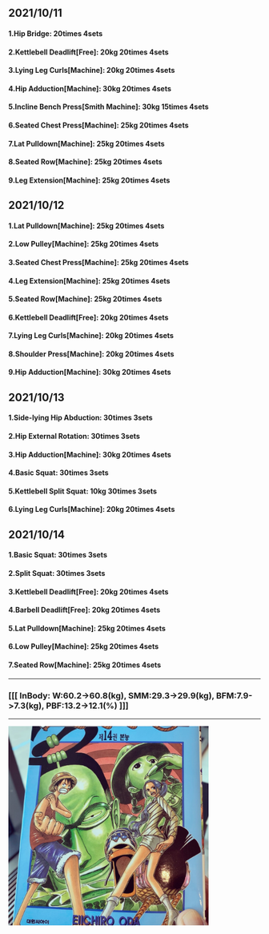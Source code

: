 ## 2021/10/11
#### 1.Hip Bridge: 20times 4sets
#### 2.Kettlebell Deadlift\[Free\]: 20kg 20times 4sets
#### 3.Lying Leg Curls\[Machine\]: 20kg 20times 4sets
#### 4.Hip Adduction\[Machine\]: 30kg 20times 4sets
#### 5.Incline Bench Press\[Smith Machine\]: 30kg 15times 4sets
#### 6.Seated Chest Press\[Machine\]: 25kg 20times 4sets
#### 7.Lat Pulldown\[Machine\]: 25kg 20times 4sets
#### 8.Seated Row\[Machine\]: 25kg 20times 4sets
#### 9.Leg Extension\[Machine\]: 25kg 20times 4sets

## 2021/10/12
#### 1.Lat Pulldown\[Machine\]: 25kg 20times 4sets
#### 2.Low Pulley\[Machine\]: 25kg 20times 4sets
#### 3.Seated Chest Press\[Machine\]: 25kg 20times 4sets
#### 4.Leg Extension\[Machine\]: 25kg 20times 4sets
#### 5.Seated Row\[Machine\]: 25kg 20times 4sets
#### 6.Kettlebell Deadlift\[Free\]: 20kg 20times 4sets
#### 7.Lying Leg Curls\[Machine\]: 20kg 20times 4sets
#### 8.Shoulder Press\[Machine\]: 20kg 20times 4sets
#### 9.Hip Adduction\[Machine\]: 30kg 20times 4sets

## 2021/10/13
#### 1.Side-lying Hip Abduction: 30times 3sets
#### 2.Hip External Rotation: 30times 3sets
#### 3.Hip Adduction\[Machine\]: 30kg 20times 4sets
#### 4.Basic Squat: 30times 3sets
#### 5.Kettlebell Split Squat: 10kg 30times 3sets
#### 6.Lying Leg Curls\[Machine\]: 20kg 20times 4sets

## 2021/10/14
#### 1.Basic Squat: 30times 3sets
#### 2.Split Squat: 30times 3sets
#### 3.Kettlebell Deadlift\[Free\]: 20kg 20times 4sets
#### 4.Barbell Deadlift\[Free\]: 20kg 20times 4sets
#### 5.Lat Pulldown\[Machine\]: 25kg 20times 4sets
#### 6.Low Pulley\[Machine\]: 25kg 20times 4sets
#### 7.Seated Row\[Machine\]: 25kg 20times 4sets

---
### [[[ InBody: W:60.2->60.8(kg), SMM:29.3->29.9(kg), BFM:7.9->7.3(kg), PBF:13.2->12.1(%) ]]]
---

<img src='./_resources/__014.png' width='400px' />
